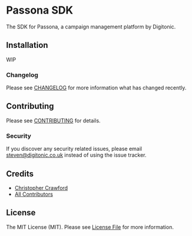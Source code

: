 # Passona SDK

The SDK for Passona, a campaign management platform by Digitonic.

## Installation

WIP

### Changelog

Please see [CHANGELOG](CHANGELOG.md) for more information what has changed recently.

## Contributing

Please see [CONTRIBUTING](CONTRIBUTING.md) for details.

### Security

If you discover any security related issues, please email steven@digitonic.co.uk instead of using the issue tracker.

## Credits

- [Christopher Crawford](https://github.com/ChrisCrawford1)
- [All Contributors](../../contributors)

## License

The MIT License (MIT). Please see [License File](LICENSE.md) for more information.
